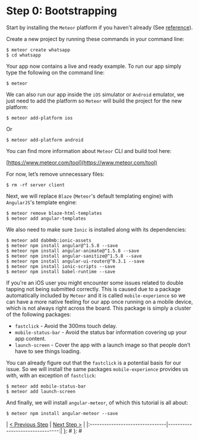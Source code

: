 [{]: <region> (header)
# Step 0: Bootstrapping
[}]: #
[{]: <region> (body)
Start by installing the `Meteor` platform if you haven't already (See [reference](https://www.meteor.com/install)).

Create a new project by running these commands in your command line:

    $ meteor create whatsapp
    $ cd whatsapp

Your app now contains a live and ready example. To run our app simply type the following on the command line:

    $ meteor

We can also run our app inside the `iOS` simulator or `Android` emulator, we just need to add the platform so `Meteor` will build the project for the new platform:

    $ meteor add-platform ios

Or

    $ meteor add-platform android

You can find more information about `Meteor` CLI and build tool here:

[https://www.meteor.com/tool](https://www.meteor.com/tool)

For now, let’s remove unnecessary files:

    $ rm -rf server client

Next, we will replace `Blaze` (`Meteor`'s default templating engine) with `AngularJS`'s template engine:

    $ meteor remove blaze-html-templates
    $ meteor add angular-templates

We also need to make sure `Ionic` is installed along with its dependencies:

    $ meteor add dab0mb:ionic-assets
    $ meteor npm install angular@^1.5.8 --save
    $ meteor npm install angular-animate@^1.5.8 --save
    $ meteor npm install angular-sanitize@^1.5.8 --save
    $ meteor npm install angular-ui-router@^0.3.1 --save
    $ meteor npm install ionic-scripts --save
    $ meteor npm install babel-runtime --save

If you're an iOS user you might encounter some issues related to double tapping not being submitted correctly. This is caused due to a package automatically included by `Meteor` and it is called `mobile-experience` so we can have a more native feeling for our app once running on a mobile device, which is not always right across the board. This package is simply a cluster of the following packages:

- `fastclick` - Avoid the 300ms touch delay.
- `mobile-status-bar` - Avoid the status bar information covering up your app content.
- `launch-screen` - Cover the app with a launch image so that people don’t have to see things loading.

You can already figure out that the `fastclick` is a potential basis for our issue. So we will install the same packages `mobile-experience` provides us with, with an exception of `fastclick`:

    $ meteor add mobile-status-bar
    $ meteor add launch-screen

And finally, we will install `angular-meteor`, of which this tutorial is all about:

    $ meteor npm install angular-meteor --save
[}]: #
[{]: <region> (footer)
[{]: <helper> (nav_step)
| [< Previous Step](step-1.md) | [Next Step >](step1.md) |
|:--------------------------------|--------------------------------:|
[}]: #
[}]: #